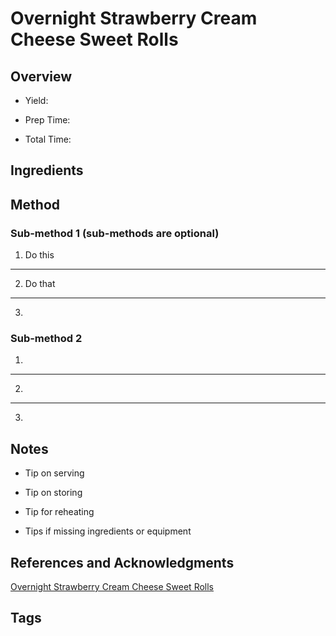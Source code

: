 # Overnight Strawberry Cream Cheese Sweet Rolls

## Overview

- Yield:

- Prep Time:

- Total Time:

## Ingredients



## Method

### Sub-method 1 (sub-methods are optional)

1. Do this
---
2. Do that
---
3.

### Sub-method 2

1.
---
2.
---
3.

## Notes

- Tip on serving

- Tip on storing

- Tip for reheating

- Tips if missing ingredients or equipment

## References and Acknowledgments

[Overnight Strawberry Cream Cheese Sweet Rolls](http://www.melskitchencafe.com/overnight-strawberry-cream-cheese-sweet-rolls/)

## Tags


